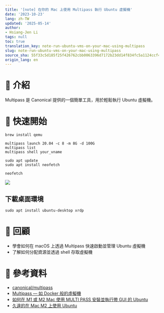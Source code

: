 ```yaml
---
title: '[note] 在你的 Mac 上使用 Multipass 執行 Ubuntu 虛擬機'
date: '2023-10-23'
lang: zh-TW
updated: '2025-05-14'
author:
- Hsiang-Jen Li
tags: null
toc: true
translation_key: note-run-ubuntu-vms-on-your-mac-using-multipass
slug: note-run-ubuntu-vms-on-your-mac-using-multipass
source_sha: 55f33c5d185f25f426762cbb0063396d7172b23dd14f834fc5a1124ccf492788
origin_lang: en
---
```


# 📌 介紹

Multipass 是 Canonical 提供的一個簡單工具，用於輕鬆執行 Ubuntu 虛擬機。 

<!-- more -->

# 🚀 快速開始

```
brew install qemu
```

```
multipass launch 20.04 -c 8 -m 8G -d 100G
multipass list
multipass shell your_vname
```

```
sudo apt update
sudo apt install neofetch
```

```
neofetch
```

![](https://hackmd.io/_uploads/S1Djr7RM6.png)

## 下載桌面環境
```
sudo apt install ubuntu-desktop xrdp
```

# 🔁 回顧

- 學會如何在 macOS 上透過 Multipass 快速啟動並管理 Ubuntu 虛擬機
- 了解如何分配資源並透過 shell 存取虛擬機

# 🔗 參考資料
- [canonical/multipass](https://github.com/canonical/multipass)
- [Multipass — 如 Docker 般的虛擬機](https://jackkuo-tw.medium.com/multipass-%E5%A6%82-docker-%E8%88%AC%E7%9A%84%E8%99%9B%E6%93%AC%E6%A9%9F-e19e3e36aec3)
- [如何在 M1 或 M2 Mac 使用 MULTI PASS 安裝並執行帶 GUI 的 Ubuntu](https://www.youtube.com/watch?v=oi8f6hVI2P4)
- [久違的在 Mac M2 上使用 Ubuntu](https://vocus.cc/article/63d11eddfd89780001f3daf4)
